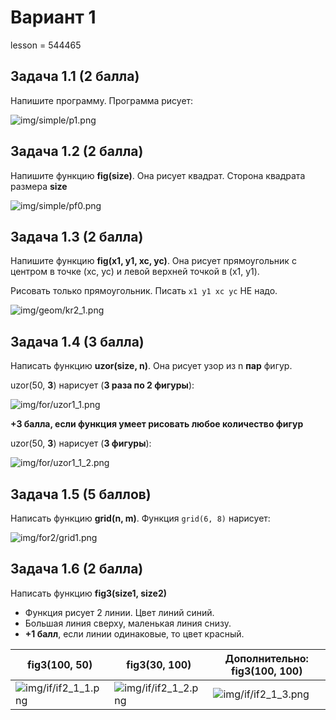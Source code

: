 # Вариант 1

lesson = 544465

## Задача 1.1 (2 балла)

Напишите программу. Программа рисует:

![img/simple/p1.png](https://raw.githubusercontent.com/tatyderb/python_myanmar/master/0_new_turtle/exam/img/simple/p1.png)

## Задача 1.2 (2 балла)

Напишите функцию **fig(size)**. Она рисует квадрат. Сторона квадрата размера **size**

![img/simple/pf0.png](https://raw.githubusercontent.com/tatyderb/python_myanmar/master/0_new_turtle/exam/img/simple/pf0.png)

## Задача 1.3 (2 балла)

Напишите функцию **fig(x1, y1, xc, yc)**. Она рисует прямоугольник 
с центром в точке (xc, yc) и левой верхней точкой в (x1, y1).

Рисовать только прямоугольник. Писать `x1 y1 xc yc` НЕ надо.

![img/geom/kr2_1.png](https://raw.githubusercontent.com/tatyderb/python_myanmar/master/0_new_turtle/exam/img/geom/kr2_1.png)

## Задача 1.4 (3 балла)

Написать функцию **uzor(size, n)**. Она рисует узор из n **пар** фигур.

uzor(50, <b>3</b>) нарисует (**3 раза по 2 фигуры**):

![img/for/uzor1_1.png](https://raw.githubusercontent.com/tatyderb/python_myanmar/master/0_new_turtle/exam/img/for/uzor1_1.png)

**+3 балла, если функция умеет рисовать любое количество фигур**

uzor(50, <b>3</b>) нарисует (**3 фигуры**):

![img/for/uzor1_1_2.png](https://raw.githubusercontent.com/tatyderb/python_myanmar/master/0_new_turtle/exam/img/for/uzor1_1_2.png)

## Задача 1.5 (5 баллов)

Написать функцию **grid(n, m)**. Функция `grid(6, 8)` нарисует:

![img/for2/grid1.png](https://raw.githubusercontent.com/tatyderb/python_myanmar/master/0_new_turtle/exam/img/for2/grid1.png)


## Задача 1.6 (2 балла)

Написать функцию **fig3(size1, size2)**

* Функция рисует 2 линии. Цвет линий синий.
* Большая линия сверху, маленькая линия снизу.
* **+1 балл**, если линии одинаковые, то цвет красный.

| fig3(100, 50) | fig3(30, 100) | Дополнительно: fig3(100, 100) |
|----|----|----|
| ![img/if/if2_1_1.png](https://raw.githubusercontent.com/tatyderb/python_myanmar/master/0_new_turtle/exam/img/if/if2_1_1.png) |  ![img/if/if2_1_2.png](https://raw.githubusercontent.com/tatyderb/python_myanmar/master/0_new_turtle/exam/img/if/if2_1_2.png)  | ![img/if/if2_1_3.png](https://raw.githubusercontent.com/tatyderb/python_myanmar/master/0_new_turtle/exam/img/if/if2_1_3.png) |

